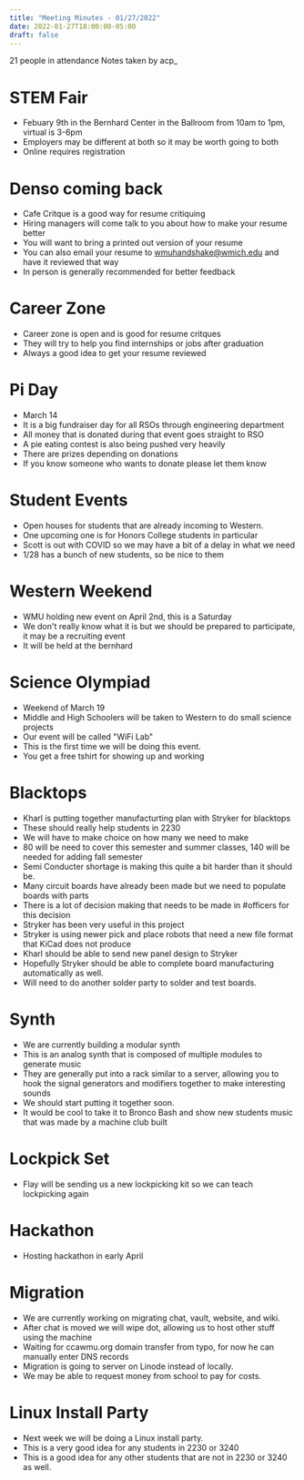 ```yaml
---
title: "Meeting Minutes - 01/27/2022"
date: 2022-01-27T18:00:00-05:00
draft: false
---
```


21 people in attendance
Notes taken by acp_

# STEM Fair
 - Febuary 9th in the Bernhard Center in the Ballroom from 10am to 1pm, virtual is 3-6pm
 - Employers may be different at both so it may be worth going to both
 - Online requires registration
# Denso coming back
 - Cafe Critque is a good way for resume critiquing
 - Hiring managers will come talk to you about how to make your resume better
 - You will want to bring a printed out version of your resume
 - You can also email your resume to wmuhandshake@wmich.edu and have it reviewed that way
 - In person is generally recommended for better feedback

# Career Zone
 - Career zone is open and is good for resume critques
 - They will try to help you find internships or jobs after graduation
 - Always a good idea to get your resume reviewed

# Pi Day
 - March 14
 - It is a big fundraiser day for all RSOs through engineering department
 - All money that is donated during that event goes straight to RSO
 - A pie eating contest is also being pushed very heavily
 - There are prizes depending on donations
 - If you know someone who wants to donate please let them know

# Student Events
 - Open houses for students that are already incoming to Western.
 - One upcoming one is for Honors College students in particular
 - Scott is out with COVID so we may have a bit of a delay in what we need
 - 1/28 has a bunch of new students, so be nice to them

# Western Weekend
 - WMU holding new event on April 2nd, this is a Saturday
 - We don't really know what it is but we should be prepared to participate, it may be a recruiting event
 - It will be held at the bernhard

# Science Olympiad
 - Weekend of March 19
 - Middle and High Schoolers will be taken to Western to do small science projects
 - Our event will be called "WiFi Lab"
 - This is the first time we will be doing this event.
 - You get a free tshirt for showing up and working

# Blacktops
 - Kharl is putting together manufacturting plan with Stryker for blacktops
 - These should really help students in 2230
 - We will have to make choice on how many we need to make
 - 80 will be need to cover this semester and summer classes, 140 will be needed for adding fall semester
 - Semi Conducter shortage is making this quite a bit harder than it should be.
 - Many circuit boards have already been made but we need to populate boards with parts
 - There is a lot of decision making that needs to be made in #officers for this decision
 - Stryker has been very useful in this project
 - Stryker is using newer pick and place robots that need a new file format that KiCad does not produce
 - Kharl should be able to send new panel design to Stryker
 - Hopefully Stryker should be able to complete board manufacturing automatically as well.
 - Will need to do another solder party to solder and test boards.

# Synth
 - We are currently building a modular synth
 - This is an analog synth that is composed of multiple modules to generate music
 - They are generally put into a rack similar to a server, allowing you to hook the signal generators and modifiers together to make interesting sounds
 - We should start putting it together soon.
 - It would be cool to take it to Bronco Bash and show new students music that was made by a machine club built

# Lockpick Set
 - Flay will be sending us a new lockpicking kit so we can teach lockpicking again

# Hackathon
 - Hosting hackathon in early April

# Migration
 - We are currently working on migrating chat, vault, website, and wiki.
 - After chat is moved we will wipe dot, allowing us to host other stuff using the machine
 - Waiting for ccawmu.org domain transfer from typo, for now he can manually enter DNS records
 - Migration is going to server on Linode instead of locally.
 - We may be able to request money from school to pay for costs.

# Linux Install Party
 - Next week we will be doing a Linux install party.
 - This is a very good idea for any students in 2230 or 3240
 - This is a good idea for any other students that are not in 2230 or 3240 as well.
 